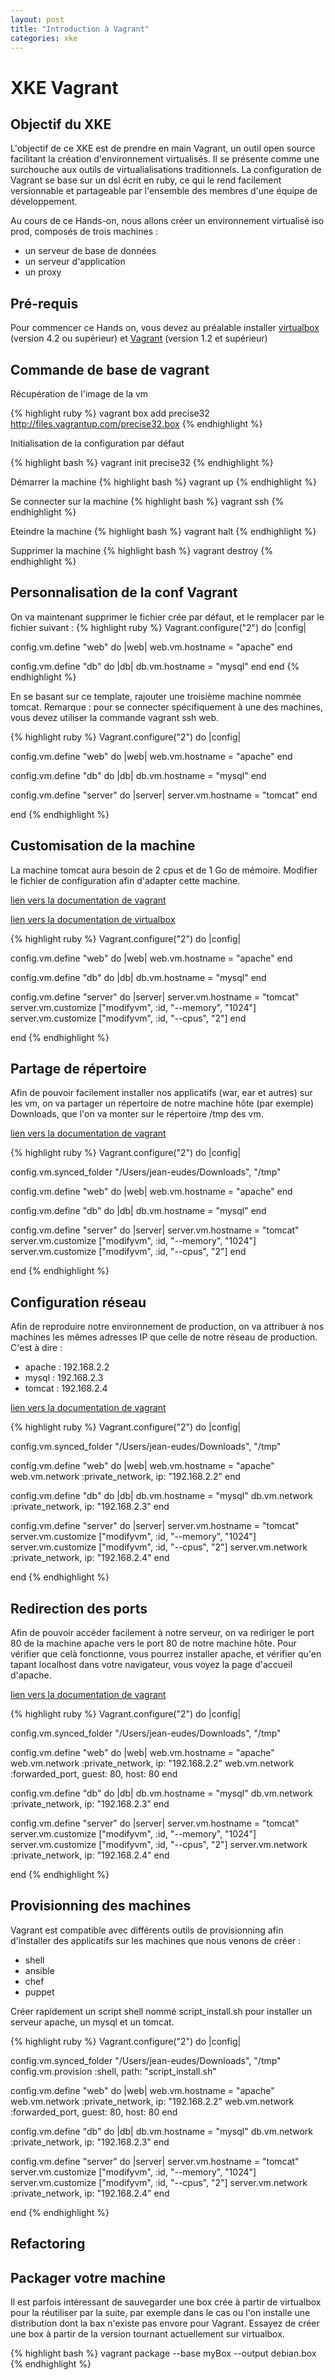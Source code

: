 ```yaml
---
layout: post
title: "Introduction à Vagrant"
categories: xke
---
```


# XKE Vagrant

## Objectif du XKE

L'objectif de ce XKE est de prendre en main Vagrant, un outil open source facilitant la création d'environnement virtualisés. Il se présente comme une surchouche aux outils de virtualialisations traditionnels. La configuration de Vagrant se base sur un dsl écrit en ruby, ce qui le rend facilement versionnable et partageable par l'ensemble des membres d'une équipe de développement.

Au cours de ce Hands-on, nous allons créer un environnement virtualisé iso prod, composés de trois machines :
 - un serveur de base de données
 - un serveur d'application
 - un proxy

## Pré-requis

Pour commencer ce Hands on, vous devez au préalable installer [virtualbox](https://www.virtualbox.org/wiki/Downloads) (version 4.2 ou supérieur) et [Vagrant](http://downloads.vagrantup.com/) (version 1.2 et supérieur)

## Commande de base de vagrant

Récupération de l'image de la vm

{% highlight ruby %}
vagrant box add precise32 http://files.vagrantup.com/precise32.box
{% endhighlight %}

Initialisation de la configuration par défaut

{% highlight bash %}
vagrant init precise32
{% endhighlight %}

Démarrer la machine
{% highlight bash %}
vagrant up
{% endhighlight %}

Se connecter sur la machine
{% highlight bash %}
vagrant ssh
{% endhighlight %}

Eteindre la machine
{% highlight bash %}
vagrant halt
{% endhighlight %}

Supprimer la machine
{% highlight bash %}
vagrant destroy
{% endhighlight %}

## Personnalisation de la conf Vagrant

On va maintenant supprimer le fichier crée par défaut, et le remplacer par le fichier suivant :
{% highlight ruby %}
Vagrant.configure("2") do |config|

  config.vm.define "web" do |web|
    web.vm.hostname = "apache"
  end

  config.vm.define "db" do |db|
    db.vm.hostname = "mysql"
  end
end
{% endhighlight %}

En se basant sur ce template, rajouter une troisième machine nommée tomcat.
Remarque : pour se connecter spécifiquement à une des machines, vous devez utiliser la commande vagrant ssh web.

<div class = "solution">
{% highlight ruby %}
Vagrant.configure("2") do |config|

  config.vm.define "web" do |web|
    web.vm.hostname = "apache"
  end

  config.vm.define "db" do |db|
    db.vm.hostname = "mysql"
  end

  config.vm.define "server" do |server|
    server.vm.hostname = "tomcat"
  end

end
{% endhighlight %}
</div>

## Customisation de la machine

La machine tomcat aura besoin de 2 cpus et de 1 Go de mémoire. Modifier le fichier de configuration afin d'adapter cette machine.

[lien vers la documentation de vagrant](http://docs.vagrantup.com/v2/virtualbox/configuration.html)

[lien vers la documentation de virtualbox](http://www.virtualbox.org/manual/ch08.html)

<div class = 'solution'>
{% highlight ruby %}
Vagrant.configure("2") do |config|

  config.vm.define "web" do |web|
    web.vm.hostname = "apache"
  end

  config.vm.define "db" do |db|
    db.vm.hostname = "mysql"
  end

  config.vm.define "server" do |server|
    server.vm.hostname = "tomcat"
    server.vm.customize ["modifyvm", :id, "--memory", "1024"]
    server.vm.customize ["modifyvm", :id, "--cpus", "2"]
  end


end
{% endhighlight %}
</div>

## Partage de répertoire

Afin de pouvoir facilement installer nos applicatifs (war, ear et autres) sur les vm, on va partager un répertoire de notre machine hôte (par exemple) Downloads, que l'on va monter sur le répertoire /tmp des vm.

[lien vers la documentation de vagrant](http://docs.vagrantup.com/v2/synced-folders/basic_usage.html)

<div class = 'solution'>
{% highlight ruby %}
Vagrant.configure("2") do |config|

  config.vm.synced_folder "/Users/jean-eudes/Downloads", "/tmp"

  config.vm.define "web" do |web|
    web.vm.hostname = "apache"
  end

  config.vm.define "db" do |db|
    db.vm.hostname = "mysql"
  end

  config.vm.define "server" do |server|
    server.vm.hostname = "tomcat"
    server.vm.customize ["modifyvm", :id, "--memory", "1024"]
    server.vm.customize ["modifyvm", :id, "--cpus", "2"]
  end

end
{% endhighlight %}
</div>


## Configuration réseau

Afin de reproduire notre environnement de production, on va attribuer à nos machines les mêmes adresses IP que celle de notre réseau de production. C'est à dire : 
 - apache : 192.168.2.2
 - mysql : 192.168.2.3
 - tomcat : 192.168.2.4


[lien vers la documentation de vagrant](http://docs.vagrantup.com/v2/networking/private_network.html)

<div class = 'solution'>
{% highlight ruby %}
Vagrant.configure("2") do |config|

  config.vm.synced_folder "/Users/jean-eudes/Downloads", "/tmp"

  config.vm.define "web" do |web|
    web.vm.hostname = "apache"
    web.vm.network :private_network, ip: "192.168.2.2"
  end

  config.vm.define "db" do |db|
    db.vm.hostname = "mysql"
    db.vm.network :private_network, ip: "192.168.2.3"
  end

  config.vm.define "server" do |server|
    server.vm.hostname = "tomcat"
    server.vm.customize ["modifyvm", :id, "--memory", "1024"]
    server.vm.customize ["modifyvm", :id, "--cpus", "2"]
    server.vm.network :private_network, ip: "192.168.2.4"
  end

end
{% endhighlight %}
</div>


## Redirection des ports

Afin de pouvoir accéder facilement à notre serveur, on va rediriger le port 80 de la machine apache vers le port 80 de notre machine hôte. Pour vérifier que celà fonctionne, vous pourrez installer apache, et vérifier qu'en tapant localhost dans votre navigateur, vous voyez la page d'accueil d'apache.

[lien vers la documentation de vagrant](http://docs.vagrantup.com/v2/networking/forwarded_ports.html)

<div class = 'solution'>
{% highlight ruby %}
Vagrant.configure("2") do |config|

  config.vm.synced_folder "/Users/jean-eudes/Downloads", "/tmp"

  config.vm.define "web" do |web|
    web.vm.hostname = "apache"
    web.vm.network :private_network, ip: "192.168.2.2"
    web.vm.network :forwarded_port, guest: 80, host: 80
  end

  config.vm.define "db" do |db|
    db.vm.hostname = "mysql"
    db.vm.network :private_network, ip: "192.168.2.3"
  end

  config.vm.define "server" do |server|
    server.vm.hostname = "tomcat"
    server.vm.customize ["modifyvm", :id, "--memory", "1024"]
    server.vm.customize ["modifyvm", :id, "--cpus", "2"]
    server.vm.network :private_network, ip: "192.168.2.4"
  end

end
{% endhighlight %}
</div>


## Provisionning des machines

Vagrant est compatible avec différents outils de provisionning afin d'installer des applicatifs sur les machines que nous venons de créer :
 - shell
 - ansible
 - chef
 - puppet

Créer rapidement un script shell nommé script_install.sh pour installer un serveur apache, un mysql et un tomcat.

<div class = 'solution'>
{% highlight ruby %}
Vagrant.configure("2") do |config|

  config.vm.synced_folder "/Users/jean-eudes/Downloads", "/tmp"
  config.vm.provision :shell, path: "script_install.sh"

  config.vm.define "web" do |web|
    web.vm.hostname = "apache"
    web.vm.network :private_network, ip: "192.168.2.2"
    web.vm.network :forwarded_port, guest: 80, host: 80
  end

  config.vm.define "db" do |db|
    db.vm.hostname = "mysql"
    db.vm.network :private_network, ip: "192.168.2.3"
  end

  config.vm.define "server" do |server|
    server.vm.hostname = "tomcat"
    server.vm.customize ["modifyvm", :id, "--memory", "1024"]
    server.vm.customize ["modifyvm", :id, "--cpus", "2"]
    server.vm.network :private_network, ip: "192.168.2.4"
  end

end
{% endhighlight %}
</div>


## Refactoring

## Packager votre machine

Il est parfois intéressant de sauvegarder une box crée à partir de virtualbox pour la réutiliser par la suite, par exemple dans le cas ou l'on installe une distribution dont la bax n'existe pas envore pour Vagrant. Essayez de créer une box à partir de la version tournant actuellement sur virtualbox.

<div class = 'solution'>
{% highlight bash %}
vagrant package --base myBox --output debian.box
{% endhighlight %}
</div>



